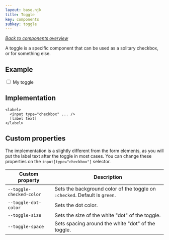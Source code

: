 ```yaml
---
layout: base.njk
title: Toggle
key: components
subkey: toggle
---
```


[_Back to components overview_](/components)

A toggle is a specific component that can be used as a solitary
checkbox, or for something else.

## Example

<form>
  <label>
    <input type="checkbox" />
    My toggle
  </label>
</form>

## Implementation

```
<label>
  <input type="checkbox" ... />
  [label text]
</label>
```

## Custom properties

The implementation is a slightly different from the form elements,
as you will put the label text after the toggle in most cases. You can change these properties on the `input[type="checkbox"]` selector.

<div>
  <table>
    <thead>
      <tr>
        <th>Custom property</th>
        <th>Description</th>
      </tr>
    </thead>
    <tbody>
      <tr>
        <td><code>--toggle-checked-color</code></td>
        <td>
          Sets the background color of the toggle on
          <code>:checked</code>. Default is <code>green</code>.
        </td>
      </tr>
      <tr>
        <td><code>--toggle-dot-color</code></td>
        <td>
          Sets the dot color.
        </td>
      </tr>
      <tr>
        <td><code>--toggle-size</code></td>
        <td>
          Sets the size of the white "dot" of the toggle.
        </td>
      </tr>
      <tr>
        <td><code>--toggle-space</code></td>
        <td>
          Sets spacing around the white "dot" of the toggle.
        </td>
      </tr>
    </tbody>
  </table>
</div>
